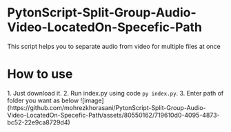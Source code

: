 ﻿# PytonScript-Split-Group-Audio-Video-LocatedOn-Specefic-Path
 
This script helps you to separate audio from video for multiple files at once

<h1>How to use</h1>
1. Just download it.
2. Run index.py using code <code>py index.py</code>.
3. Enter path of folder you want as below
![image](https://github.com/mohrezkhorasani/PytonScript-Split-Group-Audio-Video-LocatedOn-Specefic-Path/assets/80550162/719610d0-4095-4873-bc52-22e9ca8729d4)

